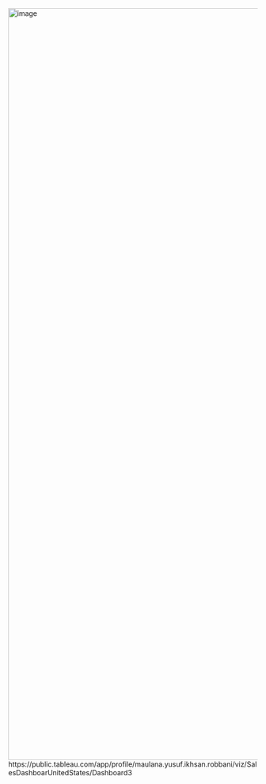 <img width="2451" height="1519" alt="image" src="https://github.com/user-attachments/assets/7135a5bd-0c40-4e29-8058-80184ad8fb0b" />
https://public.tableau.com/app/profile/maulana.yusuf.ikhsan.robbani/viz/SalesDashboarUnitedStates/Dashboard3

